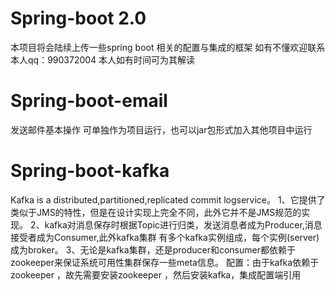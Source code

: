 # Spring-boot  2.0
本项目将会陆续上传一些spring boot   相关的配置与集成的框架 
 如有不懂欢迎联系本人qq：990372004 本人如有时间可为其解读

# Spring-boot-email 
 发送邮件基本操作 可单独作为项目运行，也可以jar包形式加入其他项目中运行 

# Spring-boot-kafka 
 Kafka is a distributed,partitioned,replicated commit logservice。
 1、它提供了类似于JMS的特性，但是在设计实现上完全不同，此外它并不是JMS规范的实现。
 2、kafka对消息保存时根据Topic进行归类，发送消息者成为Producer,消息接受者成为Consumer,此外kafka集群
      有多个kafka实例组成，每个实例(server)成为broker。
3、无论是kafka集群，还是producer和consumer都依赖于zookeeper来保证系统可用性集群保存一些meta信息。
	  配置：由于kafka依赖于zookeeper ，故先需要安装zookeeper ，然后安装kafka，集成配置端引用
